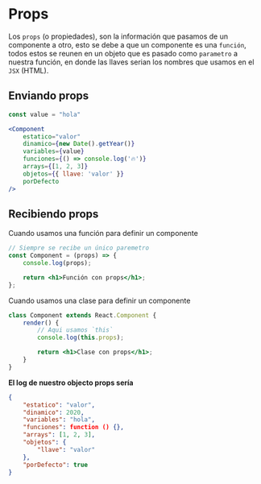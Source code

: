 # Props

Los `props` (o propiedades), son la información que pasamos de un componente a otro, esto se debe a que un componente es una `función`, todos estos se reunen en un objeto que es pasado como `parametro` a nuestra función, en donde las llaves serian los nombres que usamos en el `JSX` (HTML).

## Enviando props

```jsx
const value = "hola"

<Component
    estatico="valor"
    dinamico={new Date().getYear()}
    variables={value}
    funciones={() => console.log('🔥')}
    arrays={[1, 2, 3]}
    objetos={{ llave: 'valor' }}
    porDefecto
/>
```

## Recibiendo props

Cuando usamos una función para definir un componente

```jsx
// Siempre se recibe un único paremetro
const Component = (props) => {
    console.log(props);

    return <h1>Función con props</h1>;
};
```

Cuando usamos una clase para definir un componente

```jsx
class Component extends React.Component {
    render() {
        // Aqui usamos `this`
        console.log(this.props);

        return <h1>Clase con props</h1>;
    }
}
```

**El log de nuestro objecto props sería**

```json
{
    "estatico": "valor",
    "dinamico": 2020,
    "variables": "hola",
    "funciones": function () {},
    "arrays": [1, 2, 3],
    "objetos": {
        "llave": "valor"
    },
    "porDefecto": true
}
```

